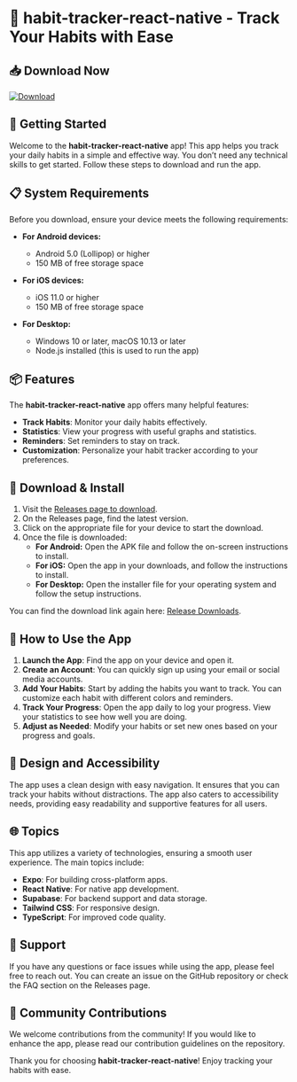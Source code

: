 # 🌟 habit-tracker-react-native - Track Your Habits with Ease

## 📥 Download Now
[![Download](https://img.shields.io/badge/Download-Now-brightgreen)](https://github.com/rizqinakhusna/habit-tracker-react-native/releases)

## 🚀 Getting Started
Welcome to the **habit-tracker-react-native** app! This app helps you track your daily habits in a simple and effective way. You don’t need any technical skills to get started. Follow these steps to download and run the app.

## 📋 System Requirements
Before you download, ensure your device meets the following requirements:

- **For Android devices:**
  - Android 5.0 (Lollipop) or higher
  - 150 MB of free storage space

- **For iOS devices:**
  - iOS 11.0 or higher
  - 150 MB of free storage space

- **For Desktop:**
  - Windows 10 or later, macOS 10.13 or later
  - Node.js installed (this is used to run the app)

## 📦 Features
The **habit-tracker-react-native** app offers many helpful features:

- **Track Habits**: Monitor your daily habits effectively.
- **Statistics**: View your progress with useful graphs and statistics.
- **Reminders**: Set reminders to stay on track.
- **Customization**: Personalize your habit tracker according to your preferences.

## 💾 Download & Install
1. Visit the [Releases page to download](https://github.com/rizqinakhusna/habit-tracker-react-native/releases).
2. On the Releases page, find the latest version.
3. Click on the appropriate file for your device to start the download.
4. Once the file is downloaded:
   - **For Android:** Open the APK file and follow the on-screen instructions to install.
   - **For iOS:** Open the app in your downloads, and follow the instructions to install.
   - **For Desktop:** Open the installer file for your operating system and follow the setup instructions.

You can find the download link again here: [Release Downloads](https://github.com/rizqinakhusna/habit-tracker-react-native/releases).

## 📱 How to Use the App
1. **Launch the App**: Find the app on your device and open it.
2. **Create an Account**: You can quickly sign up using your email or social media accounts.
3. **Add Your Habits**: Start by adding the habits you want to track. You can customize each habit with different colors and reminders.
4. **Track Your Progress**: Open the app daily to log your progress. View your statistics to see how well you are doing.
5. **Adjust as Needed**: Modify your habits or set new ones based on your progress and goals.

## 🎨 Design and Accessibility
The app uses a clean design with easy navigation. It ensures that you can track your habits without distractions. The app also caters to accessibility needs, providing easy readability and supportive features for all users.

## 🌐 Topics
This app utilizes a variety of technologies, ensuring a smooth user experience. The main topics include:

- **Expo**: For building cross-platform apps.
- **React Native**: For native app development.
- **Supabase**: For backend support and data storage.
- **Tailwind CSS**: For responsive design.
- **TypeScript**: For improved code quality.

## 📣 Support
If you have any questions or face issues while using the app, please feel free to reach out. You can create an issue on the GitHub repository or check the FAQ section on the Releases page.

## 🎉 Community Contributions
We welcome contributions from the community! If you would like to enhance the app, please read our contribution guidelines on the repository.

Thank you for choosing **habit-tracker-react-native**! Enjoy tracking your habits with ease.